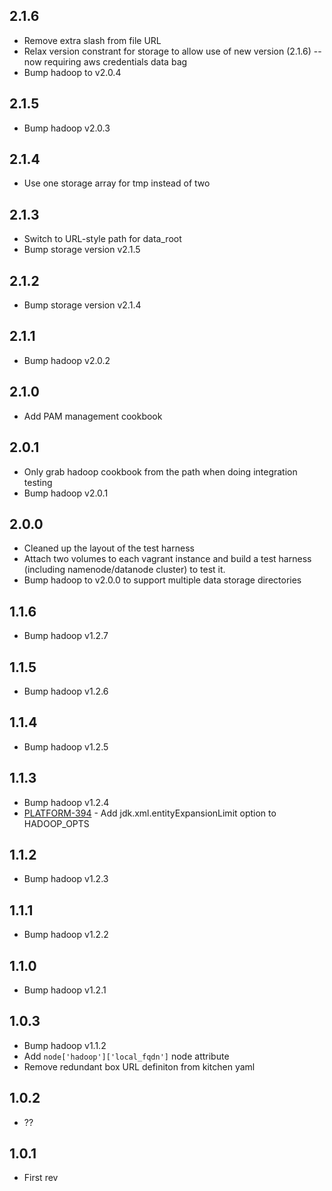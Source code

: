 ## 2.1.6

* Remove extra slash from file URL
* Relax version constrant for storage to allow use of new version (2.1.6) -- now requiring aws credentials data bag
* Bump hadoop to v2.0.4

## 2.1.5

* Bump hadoop v2.0.3

## 2.1.4

* Use one storage array for tmp instead of two

## 2.1.3

* Switch to URL-style path for data_root
* Bump storage version v2.1.5

## 2.1.2

* Bump storage version v2.1.4

## 2.1.1

* Bump hadoop v2.0.2

## 2.1.0

* Add PAM management cookbook

## 2.0.1

* Only grab hadoop cookbook from the path when doing integration testing
* Bump hadoop v2.0.1

## 2.0.0

* Cleaned up the layout of the test harness
* Attach two volumes to each vagrant instance and build a test harness (including namenode/datanode cluster) to test it.
* Bump hadoop to v2.0.0 to support multiple data storage directories

## 1.1.6

* Bump hadoop v1.2.7

## 1.1.5

* Bump hadoop v1.2.6

## 1.1.4

* Bump hadoop v1.2.5

## 1.1.3

* Bump hadoop v1.2.4
* [PLATFORM-394](https://evertroops.atlassian.net/browse/PLATFORM-394) - Add jdk.xml.entityExpansionLimit option to HADOOP_OPTS

## 1.1.2

* Bump hadoop v1.2.3

## 1.1.1

* Bump hadoop v1.2.2

## 1.1.0

* Bump hadoop v1.2.1

## 1.0.3

* Bump hadoop v1.1.2
* Add `node['hadoop']['local_fqdn']` node attribute
* Remove redundant box URL definiton from kitchen yaml

## 1.0.2

* ??

## 1.0.1

* First rev
